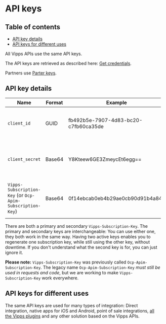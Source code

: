 <!-- START_METADATA
---
title: API keys
pagination_next: null
pagination_prev: null
---
END_METADATA -->

# API keys

<!-- START_TOC -->

## Table of contents

- [API key details](#api-key-details)
- [API keys for different uses](#api-keys-for-different-uses)

<!-- END_TOC -->

All Vipps APIs use the same API keys.

The API keys are retrieved as described here:
[Get credentials](https://vippsas.github.io/vipps-developer-docs/docs/vipps-developers/vipps-getting-started#get-credentials).

Partners use
[Parter keys](https://vippsas.github.io/vipps-developer-docs/docs/vipps-partner/partner-keys).

## API key details

| Name                     | Format | Example                              | Description                                     |
|--------------------------|--------|--------------------------------------|-------------------------------------------------|
| `client_id`              | GUID   | fb492b5e-7907-4d83-bc20-c7fb60ca35de | Client ID for the merchant (the "username")     |
| `client_secret`          | Base64 | Y8Kteew6GE3ZmeycEt6egg==             | Client Secret for the merchant (the "password") |
| `Vipps-Subscription-Key` (or `Ocp-Apim-Subscription-Key`) | Base64 | 0f14ebcab0eb4b29ae0cb90d91b4a84a | Subscription key for the API product (not used for Vipps Login API) |

There are both a primary and secondary `Vipps-Subscription-Key`.
The primary and secondary keys are interchangeable: You can use either one,
they both work in the same way. Having two active keys enables you to
regenerate one subscription key, while still using the other key, without downtime.
If you don't understand what the second key is for, you can just ignore it.

**Please note:** `Vipps-Subscription-Key` was previously called `Ocp-Apim-Subscription-Key`.
The legacy name `Ocp-Apim-Subscription-Key` _must still be used in requests and code_,
but we are working to make `Vipps-Subscription-Key` work everywhere.

## API keys for different uses

The same API keys are used for many types of integration:
Direct integration, native apps for iOS and Android, point of sale integrations,
[all the Vipps plugins](https://github.com/vippsas/vipps-plugins)
and any other solution based on the Vipps APIs.

